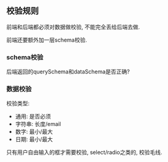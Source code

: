 ## 校验规则

前端和后端都必须对数据做校验, 不能完全丢给后端去做.

前端还要额外加一层schema校验.

### schema校验

后端返回的querySchema和dataSchema是否正确?

### 数据校验

校验类型:
* 通用: 是否必须
* 字符串: 长度/email
* 数字: 最小/最大
* 日期: 最小/最大

只有用户自由输入的框才需要校验, select/radio之类的, 校验毛线.
